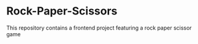 # Rock-Paper-Scissors
This repository contains a frontend project featuring a rock paper scissor game
